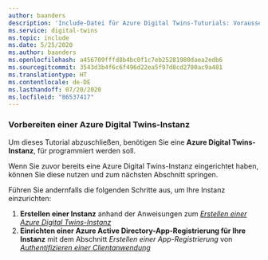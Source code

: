 ```yaml
---
author: baanders
description: 'Include-Datei für Azure Digital Twins-Tuturials: Voraussetzung zum Einrichten einer Instanz'
ms.service: digital-twins
ms.topic: include
ms.date: 5/25/2020
ms.author: baanders
ms.openlocfilehash: a456709fffd8b4bc0f1c7eb25281980daea2edb6
ms.sourcegitcommit: 3543d3b4f6c6f496d22ea5f97d8cd2700ac9a481
ms.translationtype: HT
ms.contentlocale: de-DE
ms.lasthandoff: 07/20/2020
ms.locfileid: "86537417"
---
```

### <a name="prepare-an-azure-digital-twins-instance"></a>Vorbereiten einer Azure Digital Twins-Instanz

Um dieses Tutorial abzuschließen, benötigen Sie eine **Azure Digital Twins-Instanz**, für programmiert werden soll. 

Wenn Sie zuvor bereits eine Azure Digital Twins-Instanz eingerichtet haben, können Sie diese nutzen und zum nächsten Abschnitt springen.

Führen Sie andernfalls die folgenden Schritte aus, um Ihre Instanz einzurichten:
1. **Erstellen einer Instanz** anhand der Anweisungen zum [ *Erstellen einer Azure Digital Twins-Instanz*](../articles/digital-twins/how-to-set-up-instance.md) 
2. **Einrichten einer Azure Active Directory-App-Registrierung für Ihre Instanz** mit dem Abschnitt *Erstellen einer App-Registrierung* von [ *Authentifizieren einer Clientanwendung*](../articles/digital-twins/how-to-authenticate-client.md#create-an-app-registration)